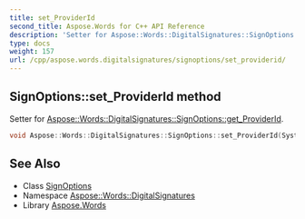 ```yaml
---
title: set_ProviderId
second_title: Aspose.Words for C++ API Reference
description: 'Setter for Aspose::Words::DigitalSignatures::SignOptions::get_ProviderId.'
type: docs
weight: 157
url: /cpp/aspose.words.digitalsignatures/signoptions/set_providerid/
---
```

## SignOptions::set_ProviderId method


Setter for [Aspose::Words::DigitalSignatures::SignOptions::get_ProviderId](../get_providerid/).

```cpp
void Aspose::Words::DigitalSignatures::SignOptions::set_ProviderId(System::Guid value)
```

## See Also

* Class [SignOptions](../)
* Namespace [Aspose::Words::DigitalSignatures](../../)
* Library [Aspose.Words](../../../)
